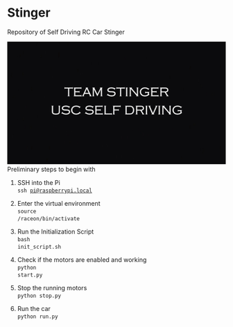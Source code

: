 # Stinger

Repository of Self Driving RC Car Stinger

[![Stinger](stinger.jpg)](https://shyam31896.github.io/raceon-stinger/index.html)
Preliminary steps to begin with

1. SSH into the Pi<br/>
<code>ssh pi@raspberrypi.local</code>

2. Enter the virtual environment<br/>
<code>source /raceon/bin/activate</code>

3. Run the Initialization Script<br/>
<code>bash init_script.sh</code>

4. Check if the motors are enabled and working<br/>
<code>python start.py</code>

5. Stop the running motors<br/>
<code>python stop.py</code>

6. Run the car<br/>
<code>python run.py</code>

